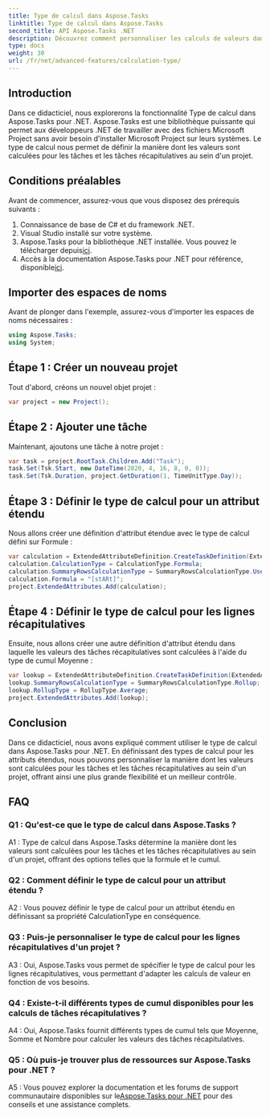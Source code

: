 ```yaml
---
title: Type de calcul dans Aspose.Tasks
linktitle: Type de calcul dans Aspose.Tasks
second_title: API Aspose.Tasks .NET
description: Découvrez comment personnaliser les calculs de valeurs dans les projets .NET avec Calculation Type dans la bibliothèque Aspose.Tasks.
type: docs
weight: 30
url: /fr/net/advanced-features/calculation-type/
---
```

## Introduction

Dans ce didacticiel, nous explorerons la fonctionnalité Type de calcul dans Aspose.Tasks pour .NET. Aspose.Tasks est une bibliothèque puissante qui permet aux développeurs .NET de travailler avec des fichiers Microsoft Project sans avoir besoin d'installer Microsoft Project sur leurs systèmes. Le type de calcul nous permet de définir la manière dont les valeurs sont calculées pour les tâches et les tâches récapitulatives au sein d'un projet.

## Conditions préalables

Avant de commencer, assurez-vous que vous disposez des prérequis suivants :

1. Connaissance de base de C# et du framework .NET.
2. Visual Studio installé sur votre système.
3.  Aspose.Tasks pour la bibliothèque .NET installée. Vous pouvez le télécharger depuis[ici](https://releases.aspose.com/tasks/net/).
4.  Accès à la documentation Aspose.Tasks pour .NET pour référence, disponible[ici](https://reference.aspose.com/tasks/net/).

## Importer des espaces de noms

Avant de plonger dans l'exemple, assurez-vous d'importer les espaces de noms nécessaires :

```csharp
using Aspose.Tasks;
using System;


```

## Étape 1 : Créer un nouveau projet

Tout d'abord, créons un nouvel objet projet :

```csharp
var project = new Project();
```

## Étape 2 : Ajouter une tâche

Maintenant, ajoutons une tâche à notre projet :

```csharp
var task = project.RootTask.Children.Add("Task");
task.Set(Tsk.Start, new DateTime(2020, 4, 16, 8, 0, 0));
task.Set(Tsk.Duration, project.GetDuration(1, TimeUnitType.Day));
```

## Étape 3 : Définir le type de calcul pour un attribut étendu

Nous allons créer une définition d'attribut étendue avec le type de calcul défini sur Formule :

```csharp
var calculation = ExtendedAttributeDefinition.CreateTaskDefinition(ExtendedAttributeTask.Date5, null);
calculation.CalculationType = CalculationType.Formula;
calculation.SummaryRowsCalculationType = SummaryRowsCalculationType.UseFormula;
calculation.Formula = "[stARt]";
project.ExtendedAttributes.Add(calculation);
```

## Étape 4 : Définir le type de calcul pour les lignes récapitulatives

Ensuite, nous allons créer une autre définition d'attribut étendu dans laquelle les valeurs des tâches récapitulatives sont calculées à l'aide du type de cumul Moyenne :

```csharp
var lookup = ExtendedAttributeDefinition.CreateTaskDefinition(ExtendedAttributeTask.Cost1, null);
lookup.SummaryRowsCalculationType = SummaryRowsCalculationType.Rollup;
lookup.RollupType = RollupType.Average;
project.ExtendedAttributes.Add(lookup);
```

## Conclusion

Dans ce didacticiel, nous avons expliqué comment utiliser le type de calcul dans Aspose.Tasks pour .NET. En définissant des types de calcul pour les attributs étendus, nous pouvons personnaliser la manière dont les valeurs sont calculées pour les tâches et les tâches récapitulatives au sein d'un projet, offrant ainsi une plus grande flexibilité et un meilleur contrôle.

## FAQ

### Q1 : Qu'est-ce que le type de calcul dans Aspose.Tasks ?

A1 : Type de calcul dans Aspose.Tasks détermine la manière dont les valeurs sont calculées pour les tâches et les tâches récapitulatives au sein d'un projet, offrant des options telles que la formule et le cumul.

### Q2 : Comment définir le type de calcul pour un attribut étendu ?

A2 : Vous pouvez définir le type de calcul pour un attribut étendu en définissant sa propriété CalculationType en conséquence.

### Q3 : Puis-je personnaliser le type de calcul pour les lignes récapitulatives d'un projet ?

A3 : Oui, Aspose.Tasks vous permet de spécifier le type de calcul pour les lignes récapitulatives, vous permettant d'adapter les calculs de valeur en fonction de vos besoins.

### Q4 : Existe-t-il différents types de cumul disponibles pour les calculs de tâches récapitulatives ?

A4 : Oui, Aspose.Tasks fournit différents types de cumul tels que Moyenne, Somme et Nombre pour calculer les valeurs des tâches récapitulatives.

### Q5 : Où puis-je trouver plus de ressources sur Aspose.Tasks pour .NET ?

 A5 : Vous pouvez explorer la documentation et les forums de support communautaire disponibles sur le[Aspose.Tasks pour .NET](https://reference.aspose.com/tasks/net/) pour des conseils et une assistance complets.